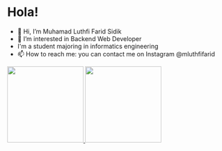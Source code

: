# Hola! 
- 👋 Hi, I’m Muhamad Luthfi Farid Sidik
- 👀 I’m interested in Backend Web Developer
- I'm a student majoring in informatics engineering
- 📫 How to reach me: you can contact me on Instagram @mluthfifarid


<p align="left">
<a href="https://github.com/loothfee">
  <img height="175em" src="https://github-readme-stats-eight-theta.vercel.app/api?username=loothfee&show_icons=true&theme=algolia&include_all_commits=true&count_private=true"/>
  <img height="175em" src="https://github-readme-stats-eight-theta.vercel.app/api/top-langs/?username=loothfee&layout=compact&langs_count=8&theme=algolia"/>
</a>
</p>
